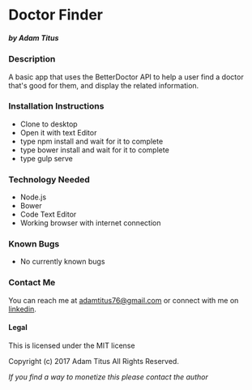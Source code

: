 # Doctor Finder
##### by Adam Titus

### Description
A basic app that uses the BetterDoctor API to help a user find a doctor that's good for them, and display the related information.

### Installation Instructions
* Clone to desktop
* Open it with text Editor
* type npm install and wait for it to complete
* type bower install and wait for it to complete
* type gulp serve

### Technology Needed
* Node.js
* Bower
* Code Text Editor
* Working browser with internet connection

### Known Bugs
* No currently known bugs

### Contact Me
You can reach me at adamtitus76@gmail.com or connect with me on [linkedin](www.linkedin.com/in/adam-titus-06740b149).
#### Legal
This is licensed under the MIT license

Copyright (c) 2017 Adam Titus All Rights Reserved.

_If you find a way to monetize this please contact the author_
